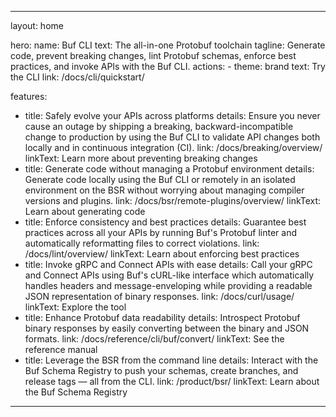 ---

layout: home

hero:
  name: Buf CLI
  text: The all-in-one Protobuf toolchain
  tagline: ‍Generate code, prevent breaking changes, lint Protobuf schemas, enforce best practices, and invoke APIs with the Buf CLI.
  actions:
    - theme: brand
      text: Try the CLI
      link: /docs/cli/quickstart/

features:
  - title: Safely evolve your APIs across platforms
    details: Ensure you never cause an outage by shipping a breaking, backward-incompatible change to production by using the Buf CLI to validate API changes both locally and in continuous integration (CI).
    link: /docs/breaking/overview/
    linkText: Learn more about preventing breaking changes
  - title: Generate code without managing a Protobuf environment
    details: Generate code locally using the Buf CLI or remotely in an isolated environment on the BSR without worrying about managing compiler versions and plugins.
    link: /docs/bsr/remote-plugins/overview/
    linkText: Learn about generating code
  - title: Enforce consistency and best practices
    details: Guarantee best practices across all your APIs by running Buf's Protobuf linter and automatically reformatting files to correct violations.
    link: /docs/lint/overview/
    linkText: Learn about enforcing best practices
  - title: Invoke gRPC and Connect APIs with ease
    details: Call your gRPC and Connect APIs using Buf's cURL-like interface which automatically handles headers and message-enveloping while providing a readable JSON representation of binary responses.
    link: /docs/curl/usage/
    linkText: Explore the tool
  - title: Enhance Protobuf data readability
    details: Introspect Protobuf binary responses by easily converting between the binary and JSON formats.
    link: /docs/reference/cli/buf/convert/
    linkText: See the reference manual
  - title: Leverage the BSR from the command line
    details: Interact with the Buf Schema Registry to push your schemas, create branches, and release tags — all from the CLI.
    link: /product/bsr/
    linkText: Learn about the Buf Schema Registry

---